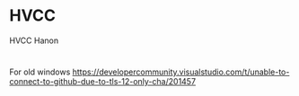 # HVCC
HVCC Hanon
#
For old windows https://developercommunity.visualstudio.com/t/unable-to-connect-to-github-due-to-tls-12-only-cha/201457
